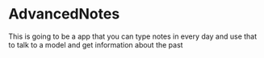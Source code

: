 # AdvancedNotes
This is going to be a app that you can type notes in every day and use that to talk to a model and get information about the past
